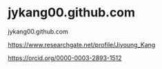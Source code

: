 # jykang00.github.com


jykang00.github.com


https://www.researchgate.net/profile/Jiyoung_Kang

https://orcid.org/0000-0003-2893-1512
